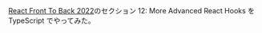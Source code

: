 [React Front To Back 2022](https://www.udemy.com/course/react-front-to-back-2022/)のセクション 12: More Advanced React Hooks を TypeScript でやってみた。
